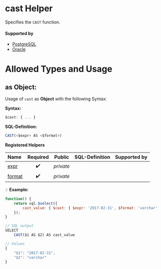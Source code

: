 # cast Helper
Specifies the `CAST` function.

#### Supported by
- [PostgreSQL](https://www.postgresql.org/docs/10/functions-formatting.html)
- [Oracle](https://docs.oracle.com/cd/B19306_01/server.102/b14200/functions193.htm)

# Allowed Types and Usage

## as Object:

Usage of `cast` as **Object** with the following Syntax:

**Syntax:**

```javascript
$cast: { ... }
```

**SQL-Definition:**
```javascript
CAST(<$expr> AS <$format>)
```

**Registered Helpers**

Name|Required|Public|SQL-Definition|Supported by
:---|:------:|:----:|:-------------|:-----------
[expr](./private/expr/)|:heavy_check_mark:|*private*||
[format](./private/format/)|:heavy_check_mark:|*private*||

:bulb: **Example:**
```javascript
function() {
    return sql.$select({
        cast_value: { $cast: { $expr: '2017-02-31', $format: 'varchar' } }
    });
}

// SQL output
SELECT
    CAST($1 AS $2) AS cast_value

// Values
{
    "$1": "2017-02-31",
    "$2": "varchar"
}
```

